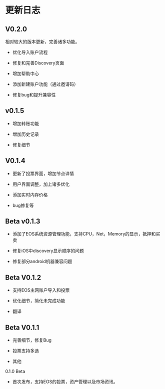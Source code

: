 # 更新日志

## V0.2.0

相对较大的版本更新，完善诸多功能。

* 优化导入账户流程

* 修复和完善Discovery页面

* 增加帮助中心

* 添加新建账户功能（通过邀请码）

* 修复bug和提升兼容性

## v0.1.5

* 增加转账功能

* 增加历史记录

* 修复细节

## V0.1.4

* 更新了投票界面，增加节点详情

* 用户界面调整，加上诸多优化

* 添加实时内存价格

* bug修复等



## Beta v0.1.3

* 添加了EOS系统资源管理功能，支持CPU，Net，Memory的显示，抵押和买卖

* 修复iOS中discovery显示顺序的问题

* 修复部分android机器兼容问题



## Beta V0.1.2

* 支持EOS主网账户导入和投票

* 优化细节，简化未完成功能

* 翻译



## Beta V0.1.1

* 完善细节，修复Bug

* 投票支持多选

* 其他

0.1.0 Beta

* 首次发布，支持EOS的投票，资产管理以及市场资讯。
